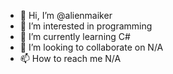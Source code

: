 - 👋 Hi, I’m @alienmaiker
- 👀 I’m interested in programming
- 🌱 I’m currently learning C#
- 💞️ I’m looking to collaborate on N/A
- 📫 How to reach me N/A

<!---
alienmaiker/alienmaiker is a ✨ special ✨ repository because its `README.md` (this file) appears on your GitHub profile.
You can click the Preview link to take a look at your changes.
--->
